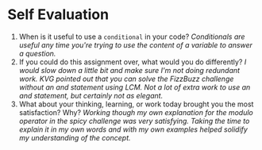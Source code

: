 # Self Evaluation

1. When is it useful to use a `conditional` in your code? *Conditionals are useful any time you're trying to use the content of a variable to answer a question.*
1. If you could do this assignment over, what would you do differently? *I would slow down a little bit and make sure I'm not doing redundant work. KVG pointed out that you can solve the FizzBuzz challenge without an and statement using LCM. Not a lot of extra work to use an and statement, but certainly not as elegant.*
1. What about your thinking, learning, or work today brought you the most satisfaction? Why? *Working though my own explanation for the modulo operator in the spicy challenge was very satisfying. Taking the time to explain it in my own words and with my own examples helped solidify my understanding of the concept.*
